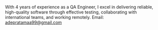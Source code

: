 With 4 years of experience as a QA Engineer, I excel in delivering reliable, high-quality software through effective testing, collaborating with international teams, and working remotely.
Email: adepratamaa99@gmail.com
<!---
adepratamaa/adepratamaa is a ✨ special ✨ repository because its `README.md` (this file) appears on your GitHub profile.
You can click the Preview link to take a look at your changes.
--->
